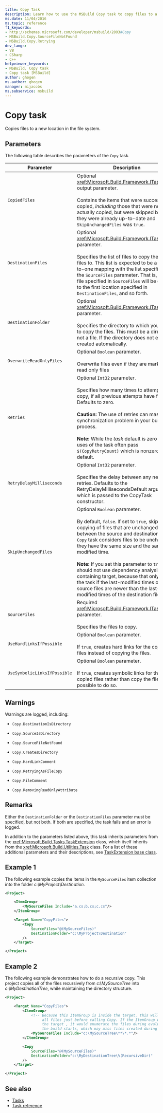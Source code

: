 ```yaml
---
title: Copy Task
description: Learn how to use the MSBuild Copy task to copy files to a new file or folder location in the file system.
ms.date: 11/04/2016
ms.topic: reference
f1_keywords:
- http://schemas.microsoft.com/developer/msbuild/2003#Copy
- MSBuild.Copy.SourceFileNotFound
- MSBuild.Copy.Retrying
dev_langs:
- VB
- CSharp
- C++
helpviewer_keywords:
- MSBuild, Copy task
- Copy task [MSBuild]
author: ghogen
ms.author: ghogen
manager: mijacobs
ms.subservice: msbuild
---
```

# Copy task

Copies files to a new location in the file system.

## Parameters

The following table describes the parameters of the `Copy` task.

|Parameter|Description|
|---------------|-----------------|
|`CopiedFiles`|Optional <xref:Microsoft.Build.Framework.ITaskItem>`[]` output parameter.<br /><br /> Contains the items that were successfully copied, *including* those that were not actually copied, but were skipped because they were already up-to-date and `SkipUnchangedFiles` was `true`.|
|`DestinationFiles`|Optional <xref:Microsoft.Build.Framework.ITaskItem>`[]` parameter.<br /><br /> Specifies the list of files to copy the source files to. This list is expected to be a one-to-one mapping with the list specified in the `SourceFiles` parameter. That is, the first file specified in `SourceFiles` will be copied to the first location specified in `DestinationFiles`, and so forth.|
|`DestinationFolder`|Optional <xref:Microsoft.Build.Framework.ITaskItem> parameter.<br /><br /> Specifies the directory to which you want to copy the files. This must be a directory, not a file. If the directory does not exist, it is created automatically.|
|`OverwriteReadOnlyFiles`|Optional `Boolean` parameter.<br /><br /> Overwrite files even if they are marked as read only files|
|`Retries`|Optional `Int32` parameter.<br /><br /> Specifies how many times to attempt to copy, if all previous attempts have failed. Defaults to zero.<br /><br /> **Caution:** The use of retries can mask a synchronization problem in your build process.<br /><br /> **Note:** While the *task* default is zero retries, uses of the task often pass `$(CopyRetryCount)` which is nonzero by default.|
|`RetryDelayMilliseconds`|Optional `Int32` parameter.<br /><br /> Specifies the delay between any necessary retries. Defaults to the RetryDelayMillisecondsDefault argument, which is passed to the CopyTask constructor.|
|`SkipUnchangedFiles`|Optional `Boolean` parameter.<br /><br /> By default, `false`. If set to `true`, skips the copying of files that are unchanged between the source and destination. The `Copy` task considers files to be unchanged if they have the same size and the same last modified time. <br /><br /> **Note:**  If you set this parameter to `true`, you should not use dependency analysis on the containing target, because that only runs the task if the last-modified times of the source files are newer than the last-modified times of the destination files.|
|`SourceFiles`|Required <xref:Microsoft.Build.Framework.ITaskItem>`[]` parameter.<br /><br /> Specifies the files to copy.|
|`UseHardlinksIfPossible`|Optional `Boolean` parameter.<br /><br /> If `true`, creates hard links for the copied files instead of copying the files.|
|`UseSymbolicLinksIfPossible`|Optional `Boolean` parameter.<br /><br />If `true`, creates symbolic links for the copied files rather than copy the files, if it's possible to do so.|

## Warnings

Warnings are logged, including:

- `Copy.DestinationIsDirectory`

- `Copy.SourceIsDirectory`

- `Copy.SourceFileNotFound`

- `Copy.CreatesDirectory`

- `Copy.HardLinkComment`

- `Copy.RetryingAsFileCopy`

- `Copy.FileComment`

- `Copy.RemovingReadOnlyAttribute`

## Remarks

Either the `DestinationFolder` or the `DestinationFiles` parameter must be specified, but not both. If both are specified, the task fails and an error is logged.

In addition to the parameters listed above, this task inherits parameters from the <xref:Microsoft.Build.Tasks.TaskExtension> class, which itself inherits from the <xref:Microsoft.Build.Utilities.Task> class. For a list of these additional parameters and their descriptions, see [TaskExtension base class](../msbuild/taskextension-base-class.md).

## Example 1

The following example copies the items in the `MySourceFiles` item collection into the folder *c:\MyProject\Destination*.

```xml
<Project>

    <ItemGroup>
        <MySourceFiles Include="a.cs;b.cs;c.cs"/>
    </ItemGroup>

    <Target Name="CopyFiles">
        <Copy
            SourceFiles="@(MySourceFiles)"
            DestinationFolder="c:\MyProject\Destination"
        />
    </Target>

</Project>
```

## Example 2

The following example demonstrates how to do a recursive copy. This project copies all of the files recursively from *c:\MySourceTree* into *c:\MyDestinationTree*, while maintaining the directory structure.

```xml
<Project>

    <Target Name="CopyFiles">
        <ItemGroup>
            <!-- Because this ItemGroup is inside the target, this will enumerate
                 all files just before calling Copy. If the ItemGroup were outside
                 the target , it would enumerate the files during evaluation, before
                 the build starts, which may miss files created during the build. -->
            <MySourceFiles Include="c:\MySourceTree\**\*.*"/>
        </ItemGroup>

        <Copy
            SourceFiles="@(MySourceFiles)"
            DestinationFolder="c:\MyDestinationTree\%(RecursiveDir)"
        />
    </Target>

</Project>
```

## See also

- [Tasks](../msbuild/msbuild-tasks.md)
- [Task reference](../msbuild/msbuild-task-reference.md)
